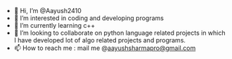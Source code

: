 - 👋 Hi, I’m @Aayush2410
- 👀 I’m interested in coding and developing programs
- 🌱 I’m currently learning c++ 
- 💞️ I’m looking to collaborate on python language related projects in which I have developed lot of algo related projects and programs.
- 📫 How to reach me : mail me @aayushsharmapro@gmail.com

<!---
Aayush2410/Aayush2410 is a ✨ special ✨ repository because its `README.md` (this file) appears on your GitHub profile.
You can click the Preview link to take a look at your changes.
--->
